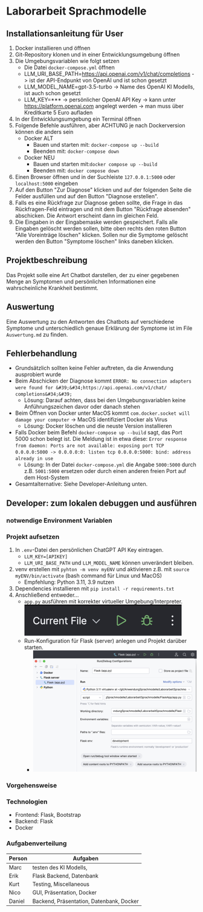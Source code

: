 # Laborarbeit Sprachmodelle

## Installationsanleitung für User

1. Docker installieren und öffnen
2. Git-Repository klonen und in einer Entwicklungsumgebung öffnen
3. Die Umgebungsvariablen wie folgt setzen
   - Die Datei `docker-compose.yml` öffnen
   - LLM_URI_BASE_PATH=https://api.openai.com/v1/chat/completions -> ist der API-Endpunkt von OpenAI und ist schon gesetzt
   - LLM_MODEL_NAME=gpt-3.5-turbo -> Name des OpenAI KI Modells, ist auch schon gesetzt
   - LLM_KEY=\*\*\* -> persönlicher OpenAI API Key -> kann unter https://platform.openai.com angelegt werden -> man muss über Kreditkarte 5 Euro aufladen
4. In der Entwicklungsumgebung ein Terminal öffnen
5. Folgende Befehle ausführen, aber ACHTUNG je nach Dockerversion können die anders sein
   - Docker ALT
     - Bauen und starten mit: `docker-compose up --build`
     - Beenden mit: `docker-compose down`
   - Docker NEU
     - Bauen und starten mit:`docker compose up --build`
     - Beenden mit: `docker compose down`
6. Einen Browser öffnen und in der Suchleiste `127.0.0.1:5000` oder `localhost:5000` eingeben
7. Auf den Button "Zur Diagnose" klicken und auf der folgenden Seite die Felder ausfüllen und auf den Button "Diagnose erstellen".
8. Falls es eine Rückfrage zur Diagnose geben sollte, die Frage in das Rückfragen-Feld eintragen und mit dem Button "Rückfrage absenden" abschicken. Die Antwort erscheint dann im gleichen Feld.
9. Die Eingaben in der Eingabemaske werden gespeichert. Falls alle Eingaben gelöscht werden sollen, bitte oben rechts den roten Button "Alle Voreinträge löschen" klicken. Sollen nur die Symptome gelöscht werden den Button "Symptome löschen" links daneben klicken.

## Projektbeschreibung

Das Projekt solle eine Art Chatbot darstellen, der zu einer gegebenen Menge an Symptomen und persönlichen Informationen
eine wahrscheinliche Krankheit bestimmt.

## Auswertung

Eine Auswertung zu den Antworten des Chatbots auf verschiedene Symptome und unterschiedlich genaue Erklärung der Symptome ist im File `Auswertung.md` zu finden.

## Fehlerbehandlung

- Grundsätzlich sollten keine Fehler auftreten, da die Anwendung ausprobiert wurde
- Beim Abschicken der Diagnose kommt `ERROR: No connection adapters were found for &#39;&#34;https://api.openai.com/v1/chat/ completions&#34;&#39;`
  - Lösung: Darauf achten, dass bei den Umgebungsvariablen keine Anführungszeichen davor oder danach stehen
- Beim Öffnen von Docker unter MacOS kommt `com.docker.socket will damage your computer` -> MacOS identifiziert Docker als Virus
  - Lösung: Docker löschen und die neuste Version installieren
- Falls Docker beim Befehl `docker-compose up --build` sagt, das Port 5000 schon belegt ist. Die Meldung ist in etwa diese: `Error response from daemon: Ports are not available: exposing port TCP 0.0.0.0:5000 -> 0.0.0.0:0: listen tcp 0.0.0.0:5000: bind: address already in use`
  - Lösung: In der Datei `docker-compose.yml` die Angabe `5000:5000` durch z.B. `5001:5000` ersetzen oder durch einen anderen freien Port auf dem Host-System
- Gesamtalternative: Siehe Developer-Anleitung unten.

## Developer: zum lokalen debuggen und ausführen

### notwendige Environment Variablen

### Projekt aufsetzen

1. In `.env`-Datei den persönlichen ChatGPT API Key eintragen.
   - `LLM_KEY=[APIKEY]`
   - `LLM_URI_BASE_PATH` und `LLM_MODEL_NAME` können unverändert bleiben.
3. venv erstellen mit `pyhton -m venv myENV` und aktivieren z.B. mit `source myENV/bin/activate` (bash command für Linux und MacOS)
   - Empfehlung: Python 3.11, 3.9 nutzen
4. Dependencies installieren mit `pip install -r requirements.txt`
5. Anschließend entweder...
   - `app.py` ausführen mit korrekter virtueller Umgebung/Interpreter.
     ![Current file (app.py ausführen)](doc_images/current_file.png)
   - Run-Konfiguration für Flask (server) anlegen und Projekt darüber starten.
     - ![Run configuration](doc_images/flaskapp_config.png)

### Vorgehensweise

### Technologien

- Frontend: Flask, Bootstrap
- Backend: Flask
- Docker

### Aufgabenverteilung

| Person | Aufgaben                                 |
| ------ | ---------------------------------------- |
| Marc   | testen des KI Modells,                   |
| Erik   | Flask Backend, Datenbank                 |
| Kurt   | Testing, Miscellaneous                   |
| Nico   | GUI, Präsentation, Docker                |
| Daniel | Backend, Präsentation, Datenbank, Docker |
